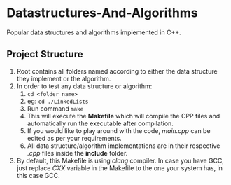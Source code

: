 # Datastructures-And-Algorithms
Popular data structures and algorithms implemented in C++.

## Project Structure
1. Root contains all folders named according to either the data structure they implement or the algorithm.
2. In order to test any data structure or algorithm:
   1. ```cd <folder_name> ```
   2. eg: ``` cd ./LinkedLists ```
   3. Run command ```make```
   4. This will execute the **Makefile** which will compile the CPP files and automatically run the executable after compilation.
   5. If you would like to play around with the code, *main.cpp* can be edited as per your requirements.
   6. All data structure/algorithm implementations are in their respective *.cpp* files inside the **include** folder.
3. By default, this Makefile is using *clang* compiler. In case you have GCC, just replace _CXX_ variable in the Makefile to the one your system has, in this case GCC. 
